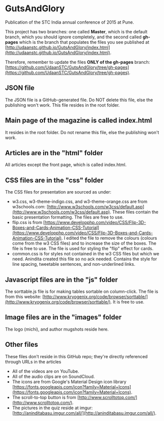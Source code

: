 # GutsAndGlory
Publication of the STC India annual conference of 2015 at Pune.

This project has two branches: one called **Master**, which is the default branch, which you should ignore completely, and the second called **gh-pages** which is the branch that populates the files you see published at [http://udaanstc.github.io/GutsAndGlory/index.html](http://udaanstc.github.io/GutsAndGlory/index.html).

Therefore, remember to update the files **ONLY of the gh-pages** branch: [https://github.com/UdaanSTC/GutsAndGlory/tree/gh-pages](https://github.com/UdaanSTC/GutsAndGlory/tree/gh-pages).

## JSON file
The JSON file is a GitHub-generated file. Do NOT delete this file, else the publishing won't work. This file resides in the root folder.

## Main page of the magazine is called index.html
It resides in the root folder. Do not rename this file, else the publishing won't work.

## Articles are in the "html" folder
All articles except the front page, which is called index.html.

## CSS files are in the "css" folder
The CSS files for presentation are sourced as under:
- w3.css, w3-theme-indigo.css, and w3-theme-orange.css are from w3schools.com: [http://www.w3schools.com/w3css/default.asp](http://www.w3schools.com/w3css/default.asp). These files contain the basic presentation formatting. The files are free to use.
- flip.css is from [https://www.developphp.com/video/CSS/Flip-3D-Boxes-and-Cards-Animation-CSS-Tutorial](https://www.developphp.com/video/CSS/Flip-3D-Boxes-and-Cards-Animation-CSS-Tutorial). I edited the file to remove the colours (colours come from the w3 CSS files) and to increase the size of the boxes. The file is free to use. The file is used for styling the "flip" effect for cards.
- common.css is for styles not contained in the w3 CSS files but which we need. Anindita created this file so no ack needed. Contains the style for line spacing, tweetable sentences, and non-underlined links.

## Javascript files are in the "js" folder
The sorttable.js file is for making tables sortable on column-click. The file is from this website: [http://www.kryogenix.org/code/browser/sorttable/](http://www.kryogenix.org/code/browser/sorttable/). It is free to use.

## Image files are in the "images" folder
The logo (michi), and author mugshots reside here.

## Other files
These files don't reside in this GitHub repo; they're directly referenced through URLs in the articles
- All of the videos are on YouTube.
- All of the audio clips are on SoundCloud.
- The icons are from Google's Material Design icon library [https://fonts.googleapis.com/icon?family=Material+Icons](https://fonts.googleapis.com/icon?family=Material+Icons).
- The scroll-to-top button is from [http://www.scrolltotop.com/](http://www.scrolltotop.com/).
- The pictures in the quiz reside at imgur: [http://aninditabasu.imgur.com/all/](http://aninditabasu.imgur.com/all/).

